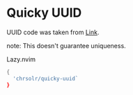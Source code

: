 # Quicky UUID


UUID code was taken from [Link](https://gist.github.com/jrus/3197011).

note: This doesn't guarantee uniqueness.

Lazy.nvim

```lua
{
  'chrsolr/quicky-uuid`
}
```